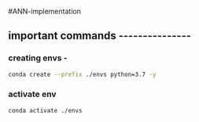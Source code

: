#ANN-implementation

## important commands ---------------

### creating envs -

```bash
conda create --prefix ./envs python=3.7 -y
```

### activate env

```bash
conda activate ./envs